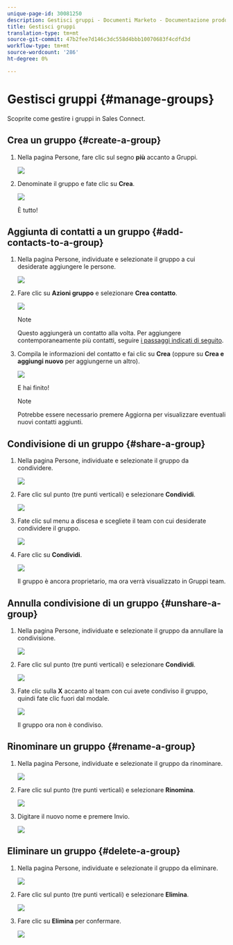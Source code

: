 ```yaml
---
unique-page-id: 30081250
description: Gestisci gruppi - Documenti Marketo - Documentazione prodotto
title: Gestisci gruppi
translation-type: tm+mt
source-git-commit: 47b2fee7d146c3dc558d4bbb10070683f4cdfd3d
workflow-type: tm+mt
source-wordcount: '286'
ht-degree: 0%

---
```



# Gestisci gruppi {#manage-groups}

Scoprite come gestire i gruppi in Sales Connect.

## Crea un gruppo {#create-a-group}

1. Nella pagina Persone, fare clic sul segno **più** accanto a Gruppi.

   ![](assets/one-4.png)

1. Denominate il gruppo e fate clic su **Crea**.

   ![](assets/two-3.png)

   È tutto!

## Aggiunta di contatti a un gruppo {#add-contacts-to-a-group}

1. Nella pagina Persone, individuate e selezionate il gruppo a cui desiderate aggiungere le persone.

   ![](assets/three-3.png)

1. Fare clic su **Azioni gruppo** e selezionare **Crea contatto**.

   ![](assets/four-3.png)

   >[!NOTE]
   >
   >Questo aggiungerà un contatto alla volta. Per aggiungere contemporaneamente più contatti, seguire [i passaggi indicati di seguito](http://docs.marketo.com/x/VADb).

1. Compila le informazioni del contatto e fai clic su **Crea** (oppure su **Crea e aggiungi nuovo** per aggiungerne un altro).

   ![](assets/five-3.png)

   E hai finito!

   >[!NOTE]
   >
   >Potrebbe essere necessario premere Aggiorna per visualizzare eventuali nuovi contatti aggiunti.

## Condivisione di un gruppo {#share-a-group}

1. Nella pagina Persone, individuate e selezionate il gruppo da condividere.

   ![](assets/six.png)

1. Fare clic sul punto (tre punti verticali) e selezionare **Condividi**.

   ![](assets/seven.png)

1. Fate clic sul menu a discesa e scegliete il team con cui desiderate condividere il gruppo.

   ![](assets/eight.png)

1. Fare clic su **Condividi**.

   ![](assets/nine.png)

   Il gruppo è ancora proprietario, ma ora verrà visualizzato in Gruppi team.

## Annulla condivisione di un gruppo {#unshare-a-group}

1. Nella pagina Persone, individuate e selezionate il gruppo da annullare la condivisione.

   ![](assets/ten.png)

1. Fare clic sul punto (tre punti verticali) e selezionare **Condividi**.

   ![](assets/eleven.png)

1. Fate clic sulla **X** accanto al team con cui avete condiviso il gruppo, quindi fate clic fuori dal modale.

   ![](assets/twelve.png)

   Il gruppo ora non è condiviso.

## Rinominare un gruppo {#rename-a-group}

1. Nella pagina Persone, individuate e selezionate il gruppo da rinominare.

   ![](assets/six.png)

1. Fare clic sul punto (tre punti verticali) e selezionare **Rinomina**.

   ![](assets/thirteen.png)

1. Digitare il nuovo nome e premere Invio.

   ![](assets/fourteen.png)

## Eliminare un gruppo {#delete-a-group}

1. Nella pagina Persone, individuate e selezionate il gruppo da eliminare.

   ![](assets/fifteen.png)

1. Fare clic sul punto (tre punti verticali) e selezionare **Elimina**.

   ![](assets/sixteen.png)

1. Fare clic su **Elimina** per confermare.

   ![](assets/seventeen.png)

